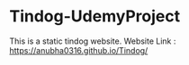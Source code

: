 # Tindog-UdemyProject

This is a static tindog website.
Website Link : https://anubha0316.github.io/Tindog/
